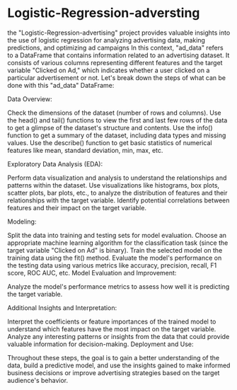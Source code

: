 # Logistic-Regression-adversting
 the "Logistic-Regression-advertising" project provides valuable insights into the use of logistic regression for analyzing advertising data, making predictions, and optimizing ad campaigns
In this context, "ad_data" refers to a DataFrame that contains information related to an advertising dataset. It consists of various columns representing different features and the target variable "Clicked on Ad," which indicates whether a user clicked on a particular advertisement or not. Let's break down the steps of what can be done with this "ad_data" DataFrame:

Data Overview:

Check the dimensions of the dataset (number of rows and columns).
Use the head() and tail() functions to view the first and last few rows of the data to get a glimpse of the dataset's structure and contents.
Use the info() function to get a summary of the dataset, including data types and missing values.
Use the describe() function to get basic statistics of numerical features like mean, standard deviation, min, max, etc.

Exploratory Data Analysis (EDA):

Perform data visualization and analysis to understand the relationships and patterns within the dataset.
Use visualizations like histograms, box plots, scatter plots, bar plots, etc., to analyze the distribution of features and their relationships with the target variable.
Identify potential correlations between features and their impact on the target variable.

Modeling:

Split the data into training and testing sets for model evaluation.
Choose an appropriate machine learning algorithm for the classification task (since the target variable "Clicked on Ad" is binary).
Train the selected model on the training data using the fit() method.
Evaluate the model's performance on the testing data using various metrics like accuracy, precision, recall, F1 score, ROC AUC, etc.
Model Evaluation and Improvement:

Analyze the model's performance metrics to assess how well it is predicting the target variable.

Additional Insights and Interpretation:

Interpret the coefficients or feature importances of the trained model to understand which features have the most impact on the target variable.
Analyze any interesting patterns or insights from the data that could provide valuable information for decision-making.
Deployment and Use:

Throughout these steps, the goal is to gain a better understanding of the data, build a predictive model, and use the insights gained to make informed business decisions or improve advertising strategies based on the target audience's behavior.
